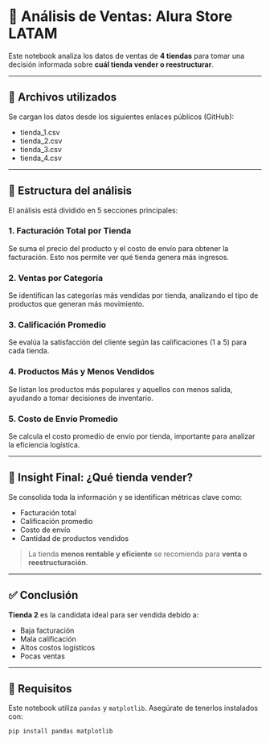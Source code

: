 # 🛒 Análisis de Ventas: Alura Store LATAM

Este notebook analiza los datos de ventas de **4 tiendas** para tomar una decisión informada sobre **cuál tienda vender o reestructurar**.

---

## 📁 Archivos utilizados

Se cargan los datos desde los siguientes enlaces públicos (GitHub):

- tienda_1.csv
- tienda_2.csv
- tienda_3.csv
- tienda_4.csv

---

## 🔎 Estructura del análisis

El análisis está dividido en 5 secciones principales:

### 1. Facturación Total por Tienda
Se suma el precio del producto y el costo de envío para obtener la facturación. Esto nos permite ver qué tienda genera más ingresos.

### 2. Ventas por Categoría
Se identifican las categorías más vendidas por tienda, analizando el tipo de productos que generan más movimiento.

### 3. Calificación Promedio
Se evalúa la satisfacción del cliente según las calificaciones (1 a 5) para cada tienda.

### 4. Productos Más y Menos Vendidos
Se listan los productos más populares y aquellos con menos salida, ayudando a tomar decisiones de inventario.

### 5. Costo de Envío Promedio
Se calcula el costo promedio de envío por tienda, importante para analizar la eficiencia logística.

---

## 🧠 Insight Final: ¿Qué tienda vender?

Se consolida toda la información y se identifican métricas clave como:

- Facturación total
- Calificación promedio
- Costo de envío
- Cantidad de productos vendidos

> La tienda **menos rentable y eficiente** se recomienda para **venta o reestructuración**.

---

## ✅ Conclusión

**Tienda 2** es la candidata ideal para ser vendida debido a:

- Baja facturación
- Mala calificación
- Altos costos logísticos
- Pocas ventas

---

## 📌 Requisitos

Este notebook utiliza `pandas` y `matplotlib`. Asegúrate de tenerlos instalados con:

```bash
pip install pandas matplotlib
